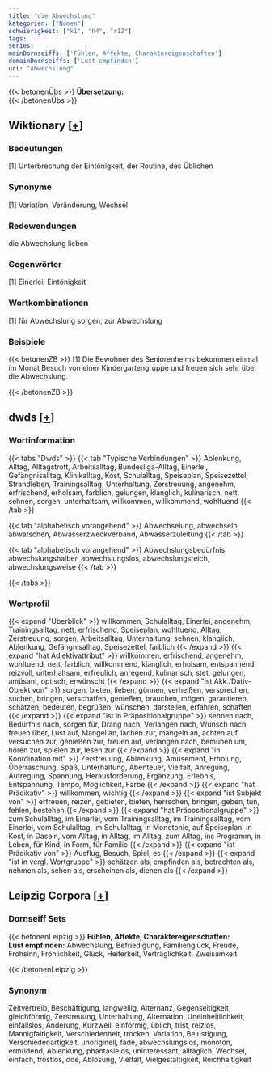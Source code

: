 ```yaml
---
title: "die Abwechslung"
kategorien: ["Nomen"]
schwierigkeit: ["k1", "h4", "r12"]
tags:
series:
mainDornseiffs: ['Fühlen, Affekte, Charaktereigenschaften']
domainDornseiffs: ['Lust empfinden']
url: "Abwechslung"
---
```


{{< betonenÜbs >}}
**Übersetzung:**  
{{< /betonenÜbs >}}

## Wiktionary [[+](https://de.wiktionary.org/wiki/Abwechslung)]

### Bedeutungen
[1] Unterbrechung der Eintönigkeit, der Routine, des Üblichen  

### Synonyme
[1] Variation, Veränderung, Wechsel  

### Redewendungen
die Abwechslung lieben  

### Gegenwörter
[1] Einerlei, Eintönigkeit  

### Wortkombinationen
[1] für Abwechslung sorgen, zur Abwechslung  

### Beispiele
{{< betonenZB >}}
[1] Die Bewohner des Seniorenheims bekommen einmal im Monat Besuch von einer Kindergartengruppe und freuen sich sehr über die Abwechslung.  

{{< /betonenZB >}}


## dwds [[+](https://www.dwds.de/wb/Abwechslung)]

### Wortinformation
{{< tabs "Dwds" >}}
{{< tab "Typische Verbindungen" >}}
Ablenkung, Alltag, Alltagstrott, Arbeitsalltag, Bundesliga-Alltag, Einerlei, Gefängnisalltag, Klinikalltag, Kost, Schulalltag, Speiseplan, Speisezettel, Strandleben, Trainingsalltag, Unterhaltung, Zerstreuung, angenehm, erfrischend, erholsam, farblich, gelungen, klanglich, kulinarisch, nett, sehnen, sorgen, unterhaltsam, willkommen, willkommend, wohltuend
{{< /tab >}}

{{< tab "alphabetisch vorangehend" >}}
Abwechselung, abwechseln, abwatschen, Abwasserzweckverband, Abwässerzuleitung
{{< /tab >}}

{{< tab "alphabetisch vorangehend" >}}
Abwechslungsbedürfnis, abwechslungshalber, abwechslungslos, abwechslungsreich, abwechslungsweise
{{< /tab >}}

{{< /tabs >}}

### Wortprofil
{{< expand "Überblick" >}} willkommen, Schulalltag, Einerlei, angenehm, Trainingsalltag, nett, erfrischend, Speiseplan, wohltuend, Alltag, Zerstreuung, sorgen, Arbeitsalltag, Unterhaltung, sehnen, klanglich, Ablenkung, Gefängnisalltag, Speisezettel, farblich {{< /expand >}}
{{< expand "hat Adjektivattribut" >}} willkommen, erfrischend, angenehm, wohltuend, nett, farblich, willkommend, klanglich, erholsam, entspannend, reizvoll, unterhaltsam, erfreulich, anregend, kulinarisch, stet, gelungen, amüsant, optisch, erwünscht {{< /expand >}}
{{< expand "ist Akk./Dativ-Objekt von" >}} sorgen, bieten, lieben, gönnen, verheißen, versprechen, suchen, bringen, verschaffen, genießen, brauchen, mögen, garantieren, schätzen, bedeuten, begrüßen, wünschen, darstellen, erfahren, schaffen {{< /expand >}}
{{< expand "ist in Präpositionalgruppe" >}} sehnen nach, Bedürfnis nach, sorgen für, Drang nach, Verlangen nach, Wunsch nach, freuen über, Lust auf, Mangel an, lachen zur, mangeln an, achten auf, versuchen zur, genießen zur, freuen auf, verlangen nach, bemühen um, hören zur, spielen zur, lesen zur {{< /expand >}}
{{< expand "in Koordination mit" >}} Zerstreuung, Ablenkung, Amüsement, Erholung, Überraschung, Spaß, Unterhaltung, Abenteuer, Vielfalt, Anregung, Aufregung, Spannung, Herausforderung, Ergänzung, Erlebnis, Entspannung, Tempo, Möglichkeit, Farbe {{< /expand >}}
{{< expand "hat Prädikativ" >}} willkommen, wichtig {{< /expand >}}
{{< expand "ist Subjekt von" >}} erfreuen, reizen, gebieten, bieten, herrschen, bringen, geben, tun, fehlen, bestehen {{< /expand >}}
{{< expand "hat Präpositionalgruppe" >}} zum Schulalltag, im Einerlei, vom Trainingsalltag, im Trainingsalltag, vom Einerlei, vom Schulalltag, im Schulalltag, in Monotonie, auf Speiseplan, in Kost, in Dasein, vom Alltag, in Alltag, im Alltag, zum Alltag, ins Programm, in Leben, für Kind, in Form, für Familie {{< /expand >}}
{{< expand "ist Prädikativ von" >}} Ausflug, Besuch, Spiel, es {{< /expand >}}
{{< expand "ist in vergl. Wortgruppe" >}} schätzen als, empfinden als, betrachten als, nehmen als, sehen als, erscheinen als, dienen als {{< /expand >}}

## Leipzig Corpora [[+](https://corpora.uni-leipzig.de/en/res?word=Abwechslung&corpusId=deu_newscrawl-public_2018)]

### Dornseiff Sets
{{< betonenLeipzig >}}
**Fühlen, Affekte, Charaktereigenschaften:**  
**Lust empfinden:** Abwechslung, Befriedigung, Familienglück, Freude, Frohsinn, Fröhlichkeit, Glück, Heiterkeit, Verträglichkeit, Zweisamkeit  

{{< /betonenLeipzig >}}

### Synonym
Zeitvertreib, Beschäftigung, langweilig, Alternanz, Gegenseitigkeit, gleichförmig, Zerstreuung, Unterhaltung, Alternation, Uneinheitlichkeit, einfallslos, Änderung, Kurzweil, einförmig, üblich, trist, reizlos, Mannigfaltigkeit, Verschiedenheit, trocken, Variation, Belustigung, Verschiedenartigkeit, unoriginell, fade, abwechslungslos, monoton, ermüdend, Ablenkung, phantasielos, uninteressant, alltäglich, Wechsel, einfach, trostlos, öde, Ablösung, Vielfalt, Vielgestaltigkeit, Reichhaltigkeit


